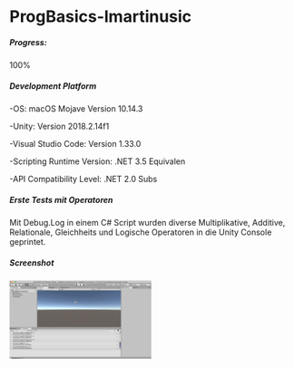 
# ProgBasics-lmartinusic


<h5>Progress:</h5> 100%

<h5>Development Platform</h5>
<p>-OS: macOS Mojave Version 10.14.3</p>
<p>-Unity: Version 2018.2.14f1</p>
<p>-Visual Studio Code: Version 1.33.0 </p>
<p>-Scripting Runtime Version: .NET 3.5 Equivalen</p>
<p>-API Compatibility Level: .NET 2.0 Subs</p>

<h5>Erste Tests mit Operatoren</h5>
Mit Debug.Log in einem C# Script wurden diverse Multiplikative, Additive, Relationale, Gleichheits und Logische Operatoren in die Unity Console geprintet.

<h5>Screenshot</h5>
<div>
<img src="./Screenshots/screen.png" width="250">
</div>
